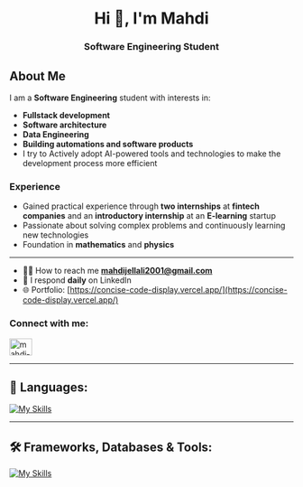<h1 align="center">Hi 👋, I'm Mahdi</h1>
<h3 align="center">Software Engineering Student</h3>
<!--<img align="right" alt="Coding" width="400" src="https://miro.medium.com/v2/resize:fit:1360/1*zVnWJtyGOX_kUIDm6ccCfQ.gif">-->

## About Me

I am a **Software Engineering** student with interests in:

- **Fullstack development**
- **Software architecture**
- **Data Engineering**
- **Building automations and software products**
- I try to Actively adopt AI-powered tools and technologies to make the development process more efficient

### Experience

- Gained practical experience through **two internships** at **fintech companies** and an **introductory internship** at an **E-learning** startup
- Passionate about solving complex problems and continuously learning new technologies
- Foundation in **mathematics** and **physics**



---


- 👨‍💻 How to reach me **mahdijellali2001@gmail.com**  
- 💬 I respond **daily** on LinkedIn  
- 🌐 Portfolio: [https://concise-code-display.vercel.app/](https://concise-code-display.vercel.app/)

<h3 align="left">Connect with me:</h3>
<p align="left">
  <a href="https://www.linkedin.com/in/mahdi-jellali-849858285/" target="_blank">
    <img align="center" src="https://raw.githubusercontent.com/rahuldkjain/github-profile-readme-generator/master/src/images/icons/Social/linked-in-alt.svg" alt="mahdi-jellali-linkedin" height="30" width="40" />
  </a>
</p>

---

## 🎥 Languages:
[![My Skills](https://skillicons.dev/icons?i=java,python,cpp,html,css,ts)](https://skillicons.dev)

---

## 🛠️ Frameworks, Databases & Tools:
[![My Skills](https://skillicons.dev/icons?i=spring,angular,hibernate,postgres,docker,kafka,git,github,aws,cassandra,mysql,postman,idea,vscode,nextjs)](https://skillicons.dev)

